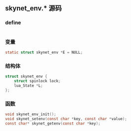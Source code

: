 ## skynet_env.* 源码

### define
```c
```

### 变量
```c
static struct skynet_env *E = NULL;
```

### 结构体
```c
struct skynet_env {
    struct spinlock lock;
    lua_State *L;
};
```

### 函数
```c
void skynet_env_init();
void skynet_setenv(const char *key, const char *value);
const char* skynet_getenv(const char *key);
```
